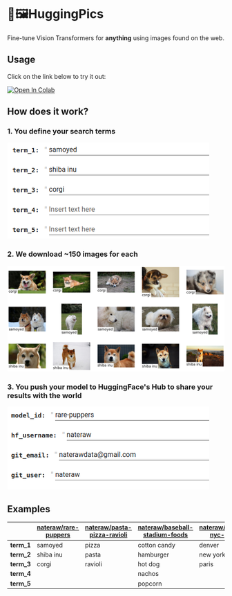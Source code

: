 # 🤗🖼️HuggingPics

Fine-tune Vision Transformers for **anything** using images found on the web.

## Usage

Click on the link below to try it out:

<a href="https://colab.research.google.com/github/nateraw/huggingpics/blob/main/HuggingPics.ipynb" target="_parent\"><img src="https://colab.research.google.com/assets/colab-badge.svg" alt="Open In Colab"/></a>

## How does it work?

### 1. You define your search terms

![pick search terms](images/pick_search_terms.png)

### 2. We download ~150 images for each

![image search results](images/image_search_results.png)

### 3. You push your model to HuggingFace's Hub to share your results with the world

![push to hub](images/push_to_hub.png)


## Examples

|            | [nateraw/rare-puppers](https://huggingface.co/nateraw/rare-puppers) | [nateraw/pasta-pizza-ravioli](https://huggingface.co/nateraw/pasta-pizza-ravioli) | [nateraw/baseball-stadium-foods](https://huggingface.co/nateraw/baseball-stadium-foods) | [nateraw/denver-nyc-paris](https://huggingface.co/nateraw/denver-nyc-paris) |
| ---------- | ------------------------------------------------------------------- | --------------------------------------------------------------------------------- | --------------------------------------------------------------------------------------- | --------------------------------------------------------------------------- |
| **term_1** | samoyed                                                             | pizza                                                                             | cotton candy                                                                            | denver                                                                      |
| **term_2** | shiba inu                                                           | pasta                                                                             | hamburger                                                                               | new york city                                                               |
| **term_3** | corgi                                                               | ravioli                                                                           | hot dog                                                                                 | paris                                                                       |
| **term_4** |                                                                     |                                                                                   | nachos                                                                                  |                                                                             |
| **term_5** |                                                                     |                                                                                   | popcorn                                                                                 |                                                                             |